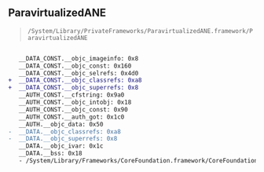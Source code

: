 ## ParavirtualizedANE

> `/System/Library/PrivateFrameworks/ParavirtualizedANE.framework/ParavirtualizedANE`

```diff

   __DATA_CONST.__objc_imageinfo: 0x8
   __DATA_CONST.__objc_const: 0x160
   __DATA_CONST.__objc_selrefs: 0x4d0
+  __DATA_CONST.__objc_classrefs: 0xa8
+  __DATA_CONST.__objc_superrefs: 0x8
   __AUTH_CONST.__cfstring: 0x9a0
   __AUTH_CONST.__objc_intobj: 0x18
   __AUTH_CONST.__objc_const: 0x90
   __AUTH_CONST.__auth_got: 0x1c0
   __AUTH.__objc_data: 0x50
-  __DATA.__objc_classrefs: 0xa8
-  __DATA.__objc_superrefs: 0x8
   __DATA.__objc_ivar: 0x1c
   __DATA.__bss: 0x18
   - /System/Library/Frameworks/CoreFoundation.framework/CoreFoundation

```
